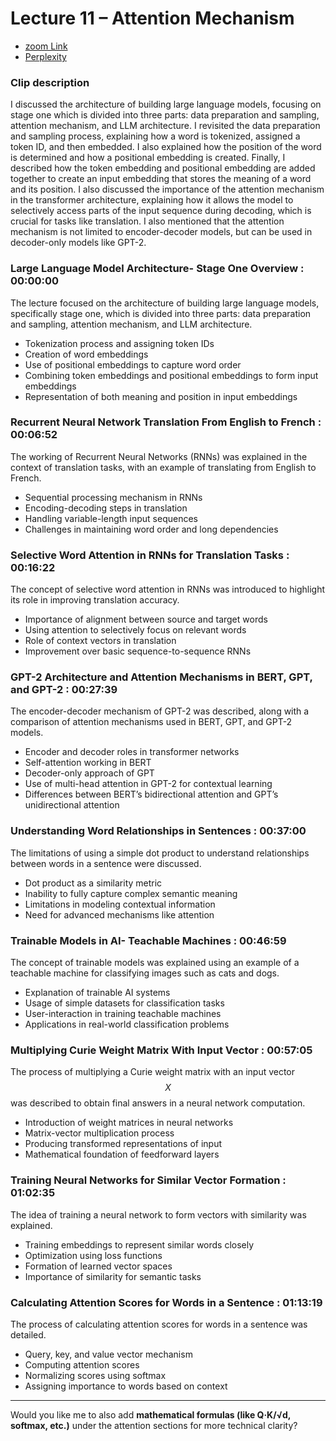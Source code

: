 # Lecture 11 – Attention Mechanism

- [zoom Link ](https://zoom.us/clips/share/qMat7vbgRBW0YDe0BkY2_g)
- [Perplexity](https://www.perplexity.ai/search/lecture-11-attention-mechanism-IFiiN3ycTU6okS7qUUDacQ)

### Clip description

I discussed the architecture of building large language models, focusing on stage one which is divided into three parts: data preparation and sampling, attention mechanism, and LLM architecture. I revisited the data preparation and sampling process, explaining how a word is tokenized, assigned a token ID, and then embedded. I also explained how the position of the word is determined and how a positional embedding is created. Finally, I described how the token embedding and positional embedding are added together to create an input embedding that stores the meaning of a word and its position. I also discussed the importance of the attention mechanism in the transformer architecture, explaining how it allows the model to selectively access parts of the input sequence during decoding, which is crucial for tasks like translation. I also mentioned that the attention mechanism is not limited to encoder-decoder models, but can be used in decoder-only models like GPT-2.

### Large Language Model Architecture- Stage One Overview : 00:00:00

The lecture focused on the architecture of building large language models, specifically stage one, which is divided into three parts: data preparation and sampling, attention mechanism, and LLM architecture.

- Tokenization process and assigning token IDs
- Creation of word embeddings
- Use of positional embeddings to capture word order
- Combining token embeddings and positional embeddings to form input embeddings
- Representation of both meaning and position in input embeddings

### Recurrent Neural Network Translation From English to French : 00:06:52

The working of Recurrent Neural Networks (RNNs) was explained in the context of translation tasks, with an example of translating from English to French.

- Sequential processing mechanism in RNNs
- Encoding-decoding steps in translation
- Handling variable-length input sequences
- Challenges in maintaining word order and long dependencies

### Selective Word Attention in RNNs for Translation Tasks : 00:16:22

The concept of selective word attention in RNNs was introduced to highlight its role in improving translation accuracy.

- Importance of alignment between source and target words
- Using attention to selectively focus on relevant words
- Role of context vectors in translation
- Improvement over basic sequence-to-sequence RNNs

### GPT-2 Architecture and Attention Mechanisms in BERT, GPT, and GPT-2 : 00:27:39

The encoder-decoder mechanism of GPT-2 was described, along with a comparison of attention mechanisms used in BERT, GPT, and GPT-2 models.

- Encoder and decoder roles in transformer networks
- Self-attention working in BERT
- Decoder-only approach of GPT
- Use of multi-head attention in GPT-2 for contextual learning
- Differences between BERT’s bidirectional attention and GPT’s unidirectional attention

### Understanding Word Relationships in Sentences : 00:37:00

The limitations of using a simple dot product to understand relationships between words in a sentence were discussed.

- Dot product as a similarity metric
- Inability to fully capture complex semantic meaning
- Limitations in modeling contextual information
- Need for advanced mechanisms like attention

### Trainable Models in AI- Teachable Machines : 00:46:59

The concept of trainable models was explained using an example of a teachable machine for classifying images such as cats and dogs.

- Explanation of trainable AI systems
- Usage of simple datasets for classification tasks
- User-interaction in training teachable machines
- Applications in real-world classification problems

### Multiplying Curie Weight Matrix With Input Vector : 00:57:05

The process of multiplying a Curie weight matrix with an input vector $$X$$ was described to obtain final answers in a neural network computation.

- Introduction of weight matrices in neural networks
- Matrix-vector multiplication process
- Producing transformed representations of input
- Mathematical foundation of feedforward layers

### Training Neural Networks for Similar Vector Formation : 01:02:35

The idea of training a neural network to form vectors with similarity was explained.

- Training embeddings to represent similar words closely
- Optimization using loss functions
- Formation of learned vector spaces
- Importance of similarity for semantic tasks

### Calculating Attention Scores for Words in a Sentence : 01:13:19

The process of calculating attention scores for words in a sentence was detailed.

- Query, key, and value vector mechanism
- Computing attention scores
- Normalizing scores using softmax
- Assigning importance to words based on context

---

Would you like me to also add **mathematical formulas (like Q·K/√d, softmax, etc.)** under the attention sections for more technical clarity?
